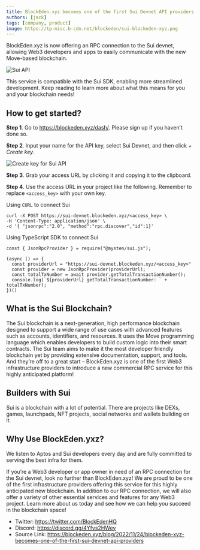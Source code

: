 ```yaml
---
title: BlockEden.xyz becomes one of the first Sui Devnet API providers
authors: [jack]
tags: [company, product]
image: https://tp-misc.b-cdn.net/blockeden/sui-blockeden-xyz.png
---
```


BlockEden.xyz is now offering an RPC connection to the Sui devnet, allowing Web3 developers and apps to easily communicate with the new Move-based blockchain.

![Sui API](https://tp-misc.b-cdn.net/blockeden/sui-blockeden-xyz.png "Sui API")

This service is compatible with the Sui SDK, enabling more streamlined development. Keep reading to learn more about what this means for you and your blockchain needs!

## How to get started?

**Step 1**. Go to https://blockeden.xyz/dash/. Please sign up if you haven’t done so.

**Step 2**. Input your name for the API key, select Sui Devnet, and then click *+ Create key*.

![Create key for Sui API](https://tp-misc.b-cdn.net/blockeden/create_sui_access_key-a448108257c8dd5112c278310ed337c0.png "Create key for Sui API")

**Step 3**. Grab your access URL by clicking it and copying it to the clipboard.

**Step 4**. Use the access URL in your project like the following. Remember to replace `<access_key>` with your own key.

Using `CURL` to connect Sui

```
curl -X POST https://sui-devnet.blockeden.xyz/<access_key> \
-H 'Content-Type: application/json' \
-d '{ "jsonrpc":"2.0", "method":"rpc.discover","id":1}'
```

Using TypeScript SDK to connect Sui

```*typescript*
const { JsonRpcProvider } = require("@mysten/sui.js");

(async () => {
  const providerUrl = "https://sui-devnet.blockeden.xyz/<access_key>"
  const provider = new JsonRpcProvider(providerUrl);
  const totalTxNumber = await provider.getTotalTransactionNumber();
  console.log(`${providerUrl} getTotalTransactionNumber: ` + totalTxNumber);
})()
```

## What is the Sui Blockchain?

The Sui blockchain is a next-generation, high performance blockchain designed to support a wide range of use cases with advanced features such as accounts, identifiers, and resources. It uses the Move programming language which enables developers to build custom logic into their smart contracts. The Sui team aims to make it the most developer friendly blockchain yet by providing extensive documentation, support, and tools. And they’re off to a great start – BlockEden.xyz is one of the first Web3 infrastructure providers to introduce a new commercial RPC service for this highly anticipated platform!

## Builders with Sui
Sui is a blockchain with a lot of potential. There are projects like DEXs, games, launchpads, NFT projects, social networks and wallets building on it.

## Why Use BlockEden.yxz?

We listen to Aptos and Sui developers every day and are fully committed to serving the best infra for them.

If you’re a Web3 developer or app owner in need of an RPC connection for the Sui devnet, look no further than BlockEden.xyz! We are proud to be one of the first infrastructure providers offering this service for this highly anticipated new blockchain. In addition to our RPC connection, we will also offer a variety of other essential services and features for any Web3 project. Learn more about us today and see how we can help you succeed in the blockchain space!

* Twitter: https://twitter.com/BlockEdenHQ
* Discord: https://discord.gg/4Yfvs2HWey
* Source Link: https://blockeden.xyz/blog/2022/11/24/blockeden-xyz-becomes-one-of-the-first-sui-devnet-api-providers
